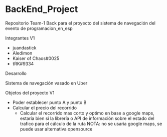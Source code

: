 # BackEnd_Project
Repositorio Team-1 Back para el proyecto del sistema de navegación del evento de programacion_en_esp 

Integrantes V1 
  - juandastick
  - Aledimon
  - Kaiser of Chaos#0025
  - tRK#9334
  
Desarrollo

Sistema de navegación vasado en Uber

Objetos del proyecto V1
  - Poder establecer punto A y punto B
  - Calcular el precio del recorrido
    - Calcular el recorrido mas corto y optimo en base a google maps, estaría bien si la librería 
      o API de información sobre el estado del trafico para el cálculo de la ruta
      NOTA: no se usaria google maps, se puede usar alternativa opensource

